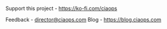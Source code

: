 Support this project - https://ko-fi.com/ciaops

Feedback - director@ciaops.com
Blog - https://blog.ciaops.com